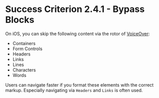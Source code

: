 # Success Criterion 2.4.1 - Bypass Blocks

On iOS, you can skip the following content via the rotor of [VoiceOver](https://appt.nl/kennisbank/hulpmiddelen/schermlezer/ios):

* Containers
* Form Controls
* Headers
* Links
* Lines
* Characters
* Words

Users can navigate faster if you format these elements with the correct markup. Especially navigating via `Headers` and `Links` is often used.
